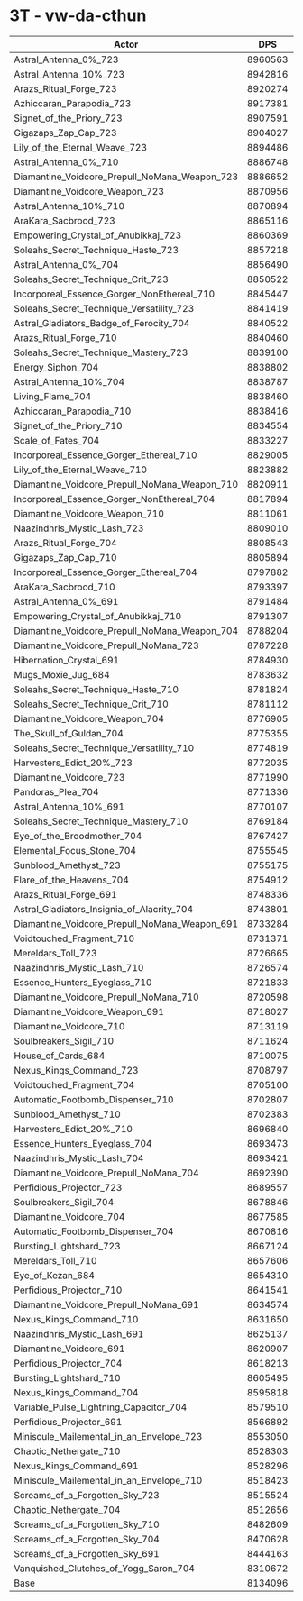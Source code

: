 # 3T - vw-da-cthun
| Actor | DPS | Increase |
|---|:---:|:---:|
|Astral_Antenna_0%_723|8960563|10.16%|
|Astral_Antenna_10%_723|8942816|9.94%|
|Arazs_Ritual_Forge_723|8920274|9.67%|
|Azhiccaran_Parapodia_723|8917381|9.63%|
|Signet_of_the_Priory_723|8907591|9.51%|
|Gigazaps_Zap_Cap_723|8904027|9.47%|
|Lily_of_the_Eternal_Weave_723|8894486|9.35%|
|Astral_Antenna_0%_710|8886748|9.25%|
|Diamantine_Voidcore_Prepull_NoMana_Weapon_723|8886652|9.25%|
|Diamantine_Voidcore_Weapon_723|8870956|9.06%|
|Astral_Antenna_10%_710|8870894|9.06%|
|AraKara_Sacbrood_723|8865116|8.99%|
|Empowering_Crystal_of_Anubikkaj_723|8860369|8.93%|
|Soleahs_Secret_Technique_Haste_723|8857218|8.89%|
|Astral_Antenna_0%_704|8856490|8.88%|
|Soleahs_Secret_Technique_Crit_723|8850522|8.81%|
|Incorporeal_Essence_Gorger_NonEthereal_710|8845447|8.75%|
|Soleahs_Secret_Technique_Versatility_723|8841419|8.70%|
|Astral_Gladiators_Badge_of_Ferocity_704|8840522|8.68%|
|Arazs_Ritual_Forge_710|8840460|8.68%|
|Soleahs_Secret_Technique_Mastery_723|8839100|8.67%|
|Energy_Siphon_704|8838802|8.66%|
|Astral_Antenna_10%_704|8838787|8.66%|
|Living_Flame_704|8838460|8.66%|
|Azhiccaran_Parapodia_710|8838416|8.66%|
|Signet_of_the_Priory_710|8834554|8.61%|
|Scale_of_Fates_704|8833227|8.60%|
|Incorporeal_Essence_Gorger_Ethereal_710|8829005|8.54%|
|Lily_of_the_Eternal_Weave_710|8823882|8.48%|
|Diamantine_Voidcore_Prepull_NoMana_Weapon_710|8820911|8.44%|
|Incorporeal_Essence_Gorger_NonEthereal_704|8817894|8.41%|
|Diamantine_Voidcore_Weapon_710|8811061|8.32%|
|Naazindhris_Mystic_Lash_723|8809010|8.30%|
|Arazs_Ritual_Forge_704|8808543|8.29%|
|Gigazaps_Zap_Cap_710|8805894|8.26%|
|Incorporeal_Essence_Gorger_Ethereal_704|8797882|8.16%|
|AraKara_Sacbrood_710|8793397|8.11%|
|Astral_Antenna_0%_691|8791484|8.08%|
|Empowering_Crystal_of_Anubikkaj_710|8791307|8.08%|
|Diamantine_Voidcore_Prepull_NoMana_Weapon_704|8788204|8.04%|
|Diamantine_Voidcore_Prepull_NoMana_723|8787228|8.03%|
|Hibernation_Crystal_691|8784930|8.00%|
|Mugs_Moxie_Jug_684|8783632|7.99%|
|Soleahs_Secret_Technique_Haste_710|8781824|7.96%|
|Soleahs_Secret_Technique_Crit_710|8781112|7.95%|
|Diamantine_Voidcore_Weapon_704|8776905|7.90%|
|The_Skull_of_Guldan_704|8775355|7.88%|
|Soleahs_Secret_Technique_Versatility_710|8774819|7.88%|
|Harvesters_Edict_20%_723|8772035|7.84%|
|Diamantine_Voidcore_723|8771990|7.84%|
|Pandoras_Plea_704|8771336|7.83%|
|Astral_Antenna_10%_691|8770107|7.82%|
|Soleahs_Secret_Technique_Mastery_710|8769184|7.81%|
|Eye_of_the_Broodmother_704|8767427|7.79%|
|Elemental_Focus_Stone_704|8755545|7.64%|
|Sunblood_Amethyst_723|8755175|7.64%|
|Flare_of_the_Heavens_704|8754912|7.63%|
|Arazs_Ritual_Forge_691|8748336|7.55%|
|Astral_Gladiators_Insignia_of_Alacrity_704|8743801|7.50%|
|Diamantine_Voidcore_Prepull_NoMana_Weapon_691|8733284|7.37%|
|Voidtouched_Fragment_710|8731371|7.34%|
|Mereldars_Toll_723|8726665|7.29%|
|Naazindhris_Mystic_Lash_710|8726574|7.28%|
|Essence_Hunters_Eyeglass_710|8721833|7.23%|
|Diamantine_Voidcore_Prepull_NoMana_710|8720598|7.21%|
|Diamantine_Voidcore_Weapon_691|8718027|7.18%|
|Diamantine_Voidcore_710|8713119|7.12%|
|Soulbreakers_Sigil_710|8711624|7.10%|
|House_of_Cards_684|8710075|7.08%|
|Nexus_Kings_Command_723|8708797|7.07%|
|Voidtouched_Fragment_704|8705100|7.02%|
|Automatic_Footbomb_Dispenser_710|8702807|6.99%|
|Sunblood_Amethyst_710|8702383|6.99%|
|Harvesters_Edict_20%_710|8696840|6.92%|
|Essence_Hunters_Eyeglass_704|8693473|6.88%|
|Naazindhris_Mystic_Lash_704|8693421|6.88%|
|Diamantine_Voidcore_Prepull_NoMana_704|8692390|6.86%|
|Perfidious_Projector_723|8689557|6.83%|
|Soulbreakers_Sigil_704|8678846|6.70%|
|Diamantine_Voidcore_704|8677585|6.68%|
|Automatic_Footbomb_Dispenser_704|8670816|6.60%|
|Bursting_Lightshard_723|8667124|6.55%|
|Mereldars_Toll_710|8657606|6.44%|
|Eye_of_Kezan_684|8654310|6.40%|
|Perfidious_Projector_710|8641541|6.24%|
|Diamantine_Voidcore_Prepull_NoMana_691|8634574|6.15%|
|Nexus_Kings_Command_710|8631650|6.12%|
|Naazindhris_Mystic_Lash_691|8625137|6.04%|
|Diamantine_Voidcore_691|8620907|5.98%|
|Perfidious_Projector_704|8618213|5.95%|
|Bursting_Lightshard_710|8605495|5.80%|
|Nexus_Kings_Command_704|8595818|5.68%|
|Variable_Pulse_Lightning_Capacitor_704|8579510|5.48%|
|Perfidious_Projector_691|8566892|5.32%|
|Miniscule_Mailemental_in_an_Envelope_723|8553050|5.15%|
|Chaotic_Nethergate_710|8528303|4.85%|
|Nexus_Kings_Command_691|8528296|4.85%|
|Miniscule_Mailemental_in_an_Envelope_710|8518423|4.72%|
|Screams_of_a_Forgotten_Sky_723|8515524|4.69%|
|Chaotic_Nethergate_704|8512656|4.65%|
|Screams_of_a_Forgotten_Sky_710|8482609|4.28%|
|Screams_of_a_Forgotten_Sky_704|8470628|4.14%|
|Screams_of_a_Forgotten_Sky_691|8444163|3.81%|
|Vanquished_Clutches_of_Yogg_Saron_704|8310672|2.17%|
|Base|8134096|0.00%|

